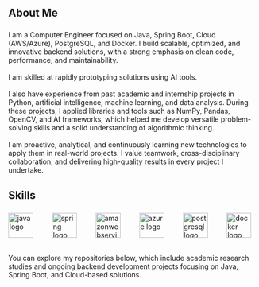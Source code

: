 <h2 align="left">About Me</h2>

###

<p align="left">I am a Computer Engineer focused on Java, Spring Boot, Cloud (AWS/Azure), PostgreSQL, and Docker. I build scalable, optimized, and innovative backend solutions, with a strong emphasis on clean code, performance, and maintainability.<br><br>I am skilled at rapidly prototyping solutions using AI tools.<br><br>I also have experience from past academic and internship projects in Python, artificial intelligence, machine learning, and data analysis. During these projects, I applied libraries and tools such as NumPy, Pandas, OpenCV, and AI frameworks, which helped me develop versatile problem-solving skills and a solid understanding of algorithmic thinking.<br><br>I am proactive, analytical, and continuously learning new technologies to apply them in real-world projects. I value teamwork, cross-disciplinary collaboration, and delivering high-quality results in every project I undertake.</p>

###

<h2 align="left">Skills</h2>

###

<div align="left">
  <img src="https://cdn.jsdelivr.net/gh/devicons/devicon/icons/java/java-original.svg" height="50" alt="java logo"  />
  <img width="30" />
  <img src="https://cdn.jsdelivr.net/gh/devicons/devicon/icons/spring/spring-original.svg" height="50" alt="spring logo"  />
  <img width="30" />
  <img src="https://cdn.jsdelivr.net/gh/devicons/devicon/icons/amazonwebservices/amazonwebservices-plain-wordmark.svg" height="50" alt="amazonwebservices logo"  />
  <img width="30" />
  <img src="https://cdn.jsdelivr.net/gh/devicons/devicon/icons/azure/azure-original.svg" height="50" alt="azure logo"  />
  <img width="30" />
  <img src="https://cdn.jsdelivr.net/gh/devicons/devicon/icons/postgresql/postgresql-original.svg" height="50" alt="postgresql logo"  />
  <img width="30" />
  <img src="https://cdn.jsdelivr.net/gh/devicons/devicon/icons/docker/docker-plain.svg" height="50" alt="docker logo"  />
</div>

###

<h2 align="left"></h2>

###

<p align="left">You can explore my repositories below, which include academic research studies and ongoing backend development projects focusing on Java, Spring Boot, and Cloud-based solutions.</p>

###
